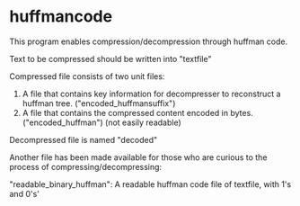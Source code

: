 # huffmancode

This program enables compression/decompression through huffman code.

Text to be compressed should be written into "textfile"

Compressed file consists of two unit files:

1. A file that contains key information for decompresser to reconstruct a huffman tree. ("encoded_huffmansuffix")
2. A file that contains the compressed content encoded in bytes. 
    ("encoded_huffman") (not easily readable) 

Decompressed file is named "decoded"

Another file has been made available for those who are curious to the process of compressing/decompressing:

"readable_binary_huffman": A readable huffman code file of textfile, with 1's and 0's'

